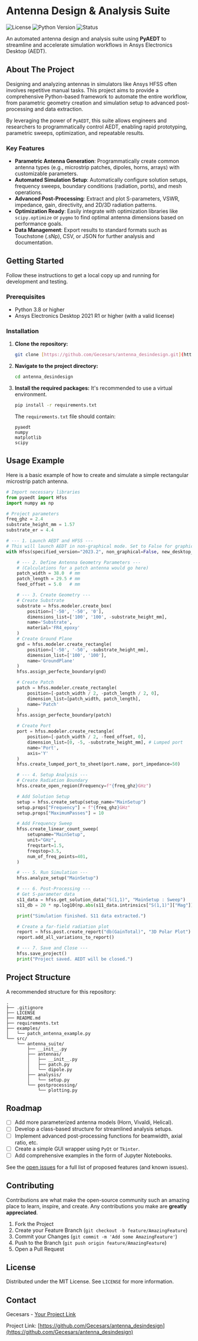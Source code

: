 # Antenna Design & Analysis Suite

![License](https://img.shields.io/badge/license-MIT-blue.svg)
![Python Version](https://img.shields.io/badge/python-3.8%2B-brightgreen)
![Status](https://img.shields.io/badge/status-in%20development-orange)

An automated antenna design and analysis suite using **PyAEDT** to streamline and accelerate simulation workflows in Ansys Electronics Desktop (AEDT).

## About The Project

Designing and analyzing antennas in simulators like Ansys HFSS often involves repetitive manual tasks. This project aims to provide a comprehensive Python-based framework to automate the entire workflow, from parametric geometry creation and simulation setup to advanced post-processing and data extraction.

By leveraging the power of `PyAEDT`, this suite allows engineers and researchers to programmatically control AEDT, enabling rapid prototyping, parametric sweeps, optimization, and repeatable results.

### Key Features

* **Parametric Antenna Generation**: Programmatically create common antenna types (e.g., microstrip patches, dipoles, horns, arrays) with customizable parameters.
* **Automated Simulation Setup**: Automatically configure solution setups, frequency sweeps, boundary conditions (radiation, ports), and mesh operations.
* **Advanced Post-Processing**: Extract and plot S-parameters, VSWR, impedance, gain, directivity, and 2D/3D radiation patterns.
* **Optimization Ready**: Easily integrate with optimization libraries like `scipy.optimize` or `pygmo` to find optimal antenna dimensions based on performance goals.
* **Data Management**: Export results to standard formats such as Touchstone (.sNp), CSV, or JSON for further analysis and documentation.

## Getting Started

Follow these instructions to get a local copy up and running for development and testing.

### Prerequisites

* Python 3.8 or higher
* Ansys Electronics Desktop 2021 R1 or higher (with a valid license)

### Installation

1.  **Clone the repository:**
    ```sh
    git clone [https://github.com/Gecesars/antenna_desindesign.git](https://github.com/Gecesars/antenna_desindesign.git)
    ```
2.  **Navigate to the project directory:**
    ```sh
    cd antenna_desindesign
    ```
3.  **Install the required packages:**
    It's recommended to use a virtual environment.
    ```sh
    pip install -r requirements.txt
    ```
    The `requirements.txt` file should contain:
    ```
    pyaedt
    numpy
    matplotlib
    scipy
    ```

## Usage Example

Here is a basic example of how to create and simulate a simple rectangular microstrip patch antenna.

```python
# Import necessary libraries
from pyaedt import Hfss
import numpy as np

# Project parameters
freq_ghz = 2.4
substrate_height_mm = 1.57
substrate_er = 4.4

# --- 1. Launch AEDT and HFSS ---
# This will launch AEDT in non-graphical mode. Set to False for graphical mode.
with Hfss(specified_version="2023.2", non_graphical=False, new_desktop_session=True) as hfss:

    # --- 2. Define Antenna Geometry Parameters ---
    # (Calculations for a patch antenna would go here)
    patch_width = 38.0  # mm
    patch_length = 29.5 # mm
    feed_offset = 5.0   # mm

    # --- 3. Create Geometry ---
    # Create Substrate
    substrate = hfss.modeler.create_box(
        position=['-50', '-50', '0'],
        dimensions_list=['100', '100', -substrate_height_mm],
        name='Substrate',
        material='FR4_epoxy'
    )
    # Create Ground Plane
    gnd = hfss.modeler.create_rectangle(
        position=['-50', '-50', -substrate_height_mm],
        dimension_list=['100', '100'],
        name='GroundPlane'
    )
    hfss.assign_perfecte_boundary(gnd)

    # Create Patch
    patch = hfss.modeler.create_rectangle(
        position=[-patch_width / 2, -patch_length / 2, 0],
        dimension_list=[patch_width, patch_length],
        name='Patch'
    )
    hfss.assign_perfecte_boundary(patch)

    # Create Port
    port = hfss.modeler.create_rectangle(
        position=[-patch_width / 2, -feed_offset, 0],
        dimension_list=[0, -5, -substrate_height_mm], # Lumped port
        name='Port',
        axis='Y'
    )
    hfss.create_lumped_port_to_sheet(port.name, port_impedance=50)

    # --- 4. Setup Analysis ---
    # Create Radiation Boundary
    hfss.create_open_region(Frequency=f"{freq_ghz}GHz")

    # Add Solution Setup
    setup = hfss.create_setup(setup_name="MainSetup")
    setup.props["Frequency"] = f"{freq_ghz}GHz"
    setup.props["MaximumPasses"] = 10

    # Add Frequency Sweep
    hfss.create_linear_count_sweep(
        setupname="MainSetup",
        unit="GHz",
        freqstart=1.5,
        freqstop=3.5,
        num_of_freq_points=401,
    )

    # --- 5. Run Simulation ---
    hfss.analyze_setup("MainSetup")

    # --- 6. Post-Processing ---
    # Get S-parameter data
    s11_data = hfss.get_solution_data("S(1,1)", "MainSetup : Sweep")
    s11_db = 20 * np.log10(np.abs(s11_data.intrinsics["S(1,1)"]["Mag"]))

    print("Simulation finished. S11 data extracted.")

    # Create a far-field radiation plot
    report = hfss.post.create_report("db(GainTotal)", "3D Polar Plot")
    report.add_all_variations_to_report()

    # --- 7. Save and Close ---
    hfss.save_project()
    print("Project saved. AEDT will be closed.")

```

## Project Structure

A recommended structure for this repository:

```
.
├── .gitignore
├── LICENSE
├── README.md
├── requirements.txt
├── examples/
│   └── patch_antenna_example.py
└── src/
    └── antenna_suite/
        ├── __init__.py
        ├── antennas/
        │   ├── __init__.py
        │   ├── patch.py
        │   └── dipole.py
        ├── analysis/
        │   └── setup.py
        └── postprocessing/
            └── plotting.py
```

## Roadmap

- [ ] Add more parameterized antenna models (Horn, Vivaldi, Helical).
- [ ] Develop a class-based structure for streamlined analysis setups.
- [ ] Implement advanced post-processing functions for beamwidth, axial ratio, etc.
- [ ] Create a simple GUI wrapper using `PyQt` or `Tkinter`.
- [ ] Add comprehensive examples in the form of Jupyter Notebooks.

See the [open issues](https://github.com/Gecesars/antenna_desindesign/issues) for a full list of proposed features (and known issues).

## Contributing

Contributions are what make the open-source community such an amazing place to learn, inspire, and create. Any contributions you make are **greatly appreciated**.

1.  Fork the Project
2.  Create your Feature Branch (`git checkout -b feature/AmazingFeature`)
3.  Commit your Changes (`git commit -m 'Add some AmazingFeature'`)
4.  Push to the Branch (`git push origin feature/AmazingFeature`)
5.  Open a Pull Request

## License

Distributed under the MIT License. See `LICENSE` for more information.

## Contact

Gecesars - [Your Project Link](https://github.com/Gecesars/antenna_desindesign)

Project Link: [https://github.com/Gecesars/antenna_desindesign](https://github.com/Gecesars/antenna_desindesign)

